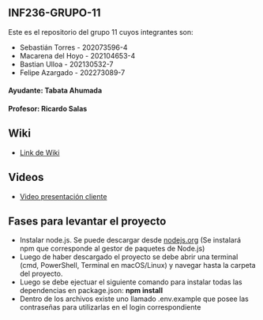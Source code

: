 ## INF236-GRUPO-11

Este es el repositorio del grupo 11 cuyos integrantes son:

* Sebastián Torres - 202073596-4
* Macarena del Hoyo - 202104653-4
* Bastian Ulloa - 202130532-7
* Felipe Azargado - 202273089-7

#### Ayudante: Tabata Ahumada
#### Profesor: Ricardo Salas

## Wiki

* [Link de Wiki](https://github.com/SebaUSM/hito-1/wiki)

## Videos

* [Video presentación cliente](https://www.youtube.com/watch?v=abJau21SDIk)

## Fases para levantar el proyecto

* Instalar node.js. Se puede descargar desde [nodejs.org](https://nodejs.org/en) (Se instalará npm que corresponde al gestor de paquetes de Node.js)
* Luego de haber descargado el proyecto se debe abrir una terminal (cmd, PowerShell, Terminal en macOS/Linux) y navegar hasta la carpeta del proyecto.
* Luego se debe ejectuar el siguiente comando para instalar todas las dependencias en package.json: **npm install**
* Dentro de los archivos existe uno llamado .env.example que posee las contraseñas para utilizarlas en el login correspondiente

